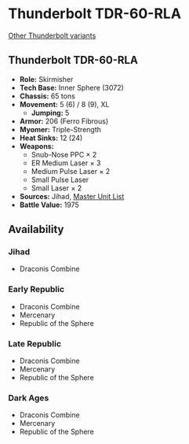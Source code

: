 # Thunderbolt TDR-60-RLA

[Other Thunderbolt variants](../thunderbolt.md)

## Thunderbolt TDR-60-RLA
- **Role:** Skirmisher
- **Tech Base:** Inner Sphere (3072)
- **Chassis:** 65 tons
- **Movement:** 5 (6) / 8 (9), XL
  - **Jumping:** 5
- **Armor:** 206 (Ferro Fibrous)
- **Myomer:** Triple-Strength
- **Heat Sinks:** 12 (24)
- **Weapons:**
  - Snub-Nose PPC × 2
  - ER Medium Laser × 3
  - Medium Pulse Laser × 2
  - Small Pulse Laser
  - Small Laser × 2
- **Sources:** Jihad, [Master Unit List](http://masterunitlist.info/Unit/Details/3243/thunderbolt-tdr-60-rla)
- **Battle Value:** 1975

## Availability

### Jihad
- Draconis Combine

### Early Republic
- Draconis Combine
- Mercenary
- Republic of the Sphere

### Late Republic
- Draconis Combine
- Mercenary
- Republic of the Sphere

### Dark Ages
- Draconis Combine
- Mercenary
- Republic of the Sphere

